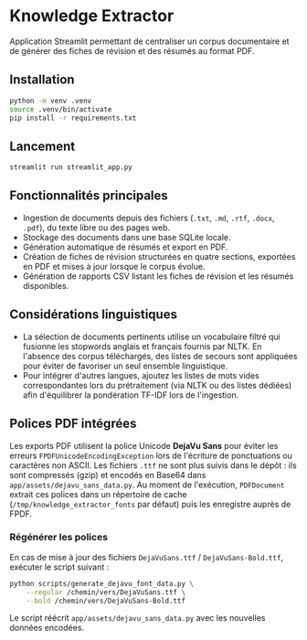 # Knowledge Extractor

Application Streamlit permettant de centraliser un corpus documentaire et de générer des fiches de révision et des résumés au format PDF.

## Installation

```bash
python -m venv .venv
source .venv/bin/activate
pip install -r requirements.txt
```

## Lancement

```bash
streamlit run streamlit_app.py
```

## Fonctionnalités principales

- Ingestion de documents depuis des fichiers (`.txt`, `.md`, `.rtf`, `.docx`, `.pdf`), du texte libre ou des pages web.
- Stockage des documents dans une base SQLite locale.
- Génération automatique de résumés et export en PDF.
- Création de fiches de révision structurées en quatre sections, exportées en PDF et mises à jour lorsque le corpus évolue.
- Génération de rapports CSV listant les fiches de révision et les résumés disponibles.

## Considérations linguistiques

- La sélection de documents pertinents utilise un vocabulaire filtré qui fusionne les stopwords anglais et français fournis par
  NLTK. En l'absence des corpus téléchargés, des listes de secours sont appliquées pour éviter de favoriser un seul ensemble
  linguistique.
- Pour intégrer d'autres langues, ajoutez les listes de mots vides correspondantes lors du prétraitement (via NLTK ou des listes
  dédiées) afin d'équilibrer la pondération TF-IDF lors de l'ingestion.

## Polices PDF intégrées

Les exports PDF utilisent la police Unicode **DejaVu Sans** pour éviter les erreurs
``FPDFUnicodeEncodingException`` lors de l'écriture de ponctuations ou caractères
non ASCII. Les fichiers `.ttf` ne sont plus suivis dans le dépôt : ils sont
compressés (gzip) et encodés en Base64 dans `app/assets/dejavu_sans_data.py`. Au
moment de l'exécution, `PDFDocument` extrait ces polices dans un répertoire de
cache (`/tmp/knowledge_extractor_fonts` par défaut) puis les enregistre auprès de
FPDF.

### Régénérer les polices

En cas de mise à jour des fichiers `DejaVuSans.ttf` / `DejaVuSans-Bold.ttf`,
exécuter le script suivant :

```bash
python scripts/generate_dejavu_font_data.py \
    --regular /chemin/vers/DejaVuSans.ttf \
    --bold /chemin/vers/DejaVuSans-Bold.ttf
```

Le script réécrit `app/assets/dejavu_sans_data.py` avec les nouvelles données
encodées.

